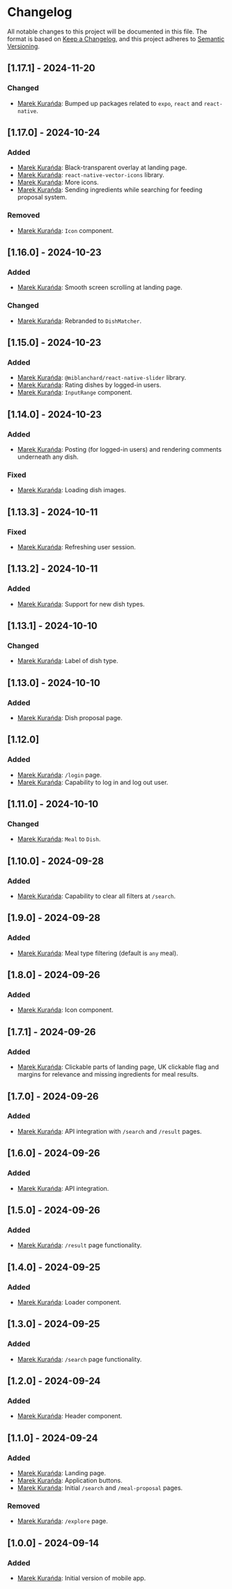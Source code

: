 # Changelog
All notable changes to this project will be documented in this file.
The format is based on [Keep a Changelog](https://keepachangelog.com/en/1.0.0/),
and this project adheres to [Semantic Versioning](https://semver.org/spec/v2.0.0.html).

## [1.17.1] - 2024-11-20
### Changed
- [Marek Kurańda](https://github.com/mjkuranda): Bumped up packages related to `expo`, `react` and `react-native`.

## [1.17.0] - 2024-10-24
### Added
- [Marek Kurańda](https://github.com/mjkuranda): Black-transparent overlay at landing page.
- [Marek Kurańda](https://github.com/mjkuranda): `react-native-vector-icons` library.
- [Marek Kurańda](https://github.com/mjkuranda): More icons.
- [Marek Kurańda](https://github.com/mjkuranda): Sending ingredients while searching for feeding proposal system.

### Removed
- [Marek Kurańda](https://github.com/mjkuranda): `Icon` component.

## [1.16.0] - 2024-10-23
### Added
- [Marek Kurańda](https://github.com/mjkuranda): Smooth screen scrolling at landing page.

### Changed
- [Marek Kurańda](https://github.com/mjkuranda): Rebranded to `DishMatcher`.

## [1.15.0] - 2024-10-23
### Added
- [Marek Kurańda](https://github.com/mjkuranda): `@miblanchard/react-native-slider` library.
- [Marek Kurańda](https://github.com/mjkuranda): Rating dishes by logged-in users.
- [Marek Kurańda](https://github.com/mjkuranda): `InputRange` component.

## [1.14.0] - 2024-10-23
### Added
- [Marek Kurańda](https://github.com/mjkuranda): Posting (for logged-in users) and rendering comments underneath any dish.

### Fixed
- [Marek Kurańda](https://github.com/mjkuranda): Loading dish images.

## [1.13.3] - 2024-10-11
### Fixed
- [Marek Kurańda](https://github.com/mjkuranda): Refreshing user session.

## [1.13.2] - 2024-10-11
### Added
- [Marek Kurańda](https://github.com/mjkuranda): Support for new dish types.

## [1.13.1] - 2024-10-10
### Changed
- [Marek Kurańda](https://github.com/mjkuranda): Label of dish type.

## [1.13.0] - 2024-10-10
### Added
- [Marek Kurańda](https://github.com/mjkuranda): Dish proposal page.

## [1.12.0]
### Added
- [Marek Kurańda](https://github.com/mjkuranda): `/login` page.
- [Marek Kurańda](https://github.com/mjkuranda): Capability to log in and log out user.

## [1.11.0] - 2024-10-10
### Changed
- [Marek Kurańda](https://github.com/mjkuranda): `Meal` to `Dish`.

## [1.10.0] - 2024-09-28
### Added
- [Marek Kurańda](https://github.com/mjkuranda): Capability to clear all filters at `/search`.

## [1.9.0] - 2024-09-28
### Added
- [Marek Kurańda](https://github.com/mjkuranda): Meal type filtering (default is `any` meal).

## [1.8.0] - 2024-09-26
### Added
- [Marek Kurańda](https://github.com/mjkuranda): Icon component.

## [1.7.1] - 2024-09-26
### Added
- [Marek Kurańda](https://github.com/mjkuranda): Clickable parts of landing page, UK clickable flag and margins for relevance and missing ingredients for meal results.

## [1.7.0] - 2024-09-26
### Added
- [Marek Kurańda](https://github.com/mjkuranda): API integration with `/search` and `/result` pages.

## [1.6.0] - 2024-09-26
### Added
- [Marek Kurańda](https://github.com/mjkuranda): API integration.

## [1.5.0] - 2024-09-26
### Added
- [Marek Kurańda](https://github.com/mjkuranda): `/result` page functionality.

## [1.4.0] - 2024-09-25
### Added
- [Marek Kurańda](https://github.com/mjkuranda): Loader component.

## [1.3.0] - 2024-09-25
### Added
- [Marek Kurańda](https://github.com/mjkuranda): `/search` page functionality.

## [1.2.0] - 2024-09-24
### Added
- [Marek Kurańda](https://github.com/mjkuranda): Header component.

## [1.1.0] - 2024-09-24
### Added
- [Marek Kurańda](https://github.com/mjkuranda): Landing page.
- [Marek Kurańda](https://github.com/mjkuranda): Application buttons.
- [Marek Kurańda](https://github.com/mjkuranda): Initial `/search` and `/meal-proposal` pages.

### Removed
- [Marek Kurańda](https://github.com/mjkuranda): `/explore` page.

## [1.0.0] - 2024-09-14
### Added
- [Marek Kurańda](https://github.com/mjkuranda): Initial version of mobile app.
